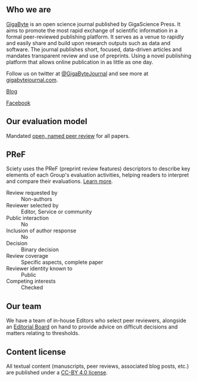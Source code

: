 ## Who we are

[GigaByte](https://gigabytejournal.com/) is an open science journal published by GigaScience Press. It aims to promote the most rapid exchange of scientific information in a formal peer-reviewed publishing platform. It serves as a venue to rapidly and easily share and build upon research outputs such as data and software. The journal publishes short, focused, data-driven articles and mandates transparent review and use of preprints. Using a novel publishing platform that allows online publication in as little as one day.

Follow us on twitter at [@GigaByteJournal](https://twitter.com/GigaByteJournal) and see more at [gigabytejournal.com](https://gigabytejournal.com).

[Blog](http://gigasciencejournal.com/blog/)

[Facebook](https://www.facebook.com/GigaByteJournal)

## Our evaluation model

Mandated [open, named peer review](https://gigabytejournal.com/reviewer-information) for all papers.

## PReF

Sciety uses the PReF (preprint review features) descriptors to describe key elements of each Group's evaluation activities, helping readers to interpret and compare their evaluations.
[Learn more](https://osf.io/8zj9w/).

<dl class="group-page-pref">
    <dt>Review requested by</dt>
    <dd>Non-authors</dd>
    <dt>Reviewer selected by</dt>
    <dd>Editor, Service or community</dd>
    <dt>Public interaction</dt>
    <dd>No</dd>
    <dt>Inclusion of author response</dt>
    <dd>No</dd>
    <dt>Decision</dt>
    <dd>Binary decision</dd>
    <dt>Review coverage</dt>
    <dd>Specific aspects, complete paper</dd>
    <dt>Reviewer identity known to</dt>
    <dd>Public</dd>
    <dt>Competing interests</dt>
    <dd>Checked</dd>
</dl>

## Our team

We have a team of in-house Editors who select peer reviewers, alongside an [Editorial Board](https://gigabytejournal.com/editorial-board) on hand to provide advice on difficult decisions and matters relating to thresholds.

## Content license

All textual content (manuscripts, peer reviews, associated blog posts, etc.) are published under a [CC-BY 4.0 license](https://creativecommons.org/licenses/by/4.0/).

